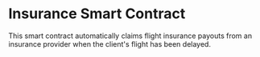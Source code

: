 # Insurance Smart Contract
This smart contract automatically claims flight insurance payouts from an insurance provider when the client's flight has been delayed.
